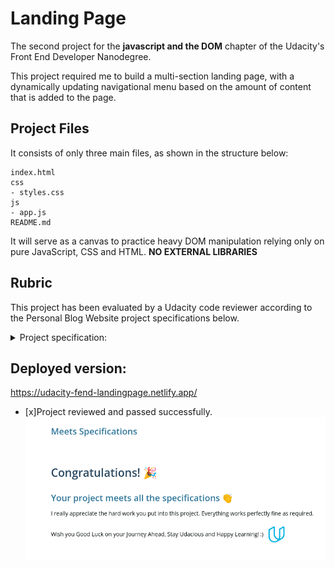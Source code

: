 # Landing Page

The second project for the **javascript and the DOM** chapter of the Udacity's
Front End Developer Nanodegree.

This project required me to build a multi-section landing page, with a
dynamically updating navigational menu based on the amount of content that is
added to the page.

## Project Files

It consists of only three main files, as shown in the structure below:

```
index.html
css
- styles.css
js
- app.js
README.md
```

It will serve as a canvas to practice heavy DOM manipulation relying only on
pure JavaScript, CSS and HTML. **NO EXTERNAL LIBRARIES**

## Rubric

This project has been evaluated by a Udacity code reviewer according to the Personal Blog Website project specifications below.

<details>
<summary>Project specification:</summary>
<img src="repo_images/landing-specification.png"/>
</details>

## Deployed version:

https://udacity-fend-landingpage.netlify.app/

- [x]Project reviewed and passed successfully.
  ![alt text](repo_images/landing-review.png)
